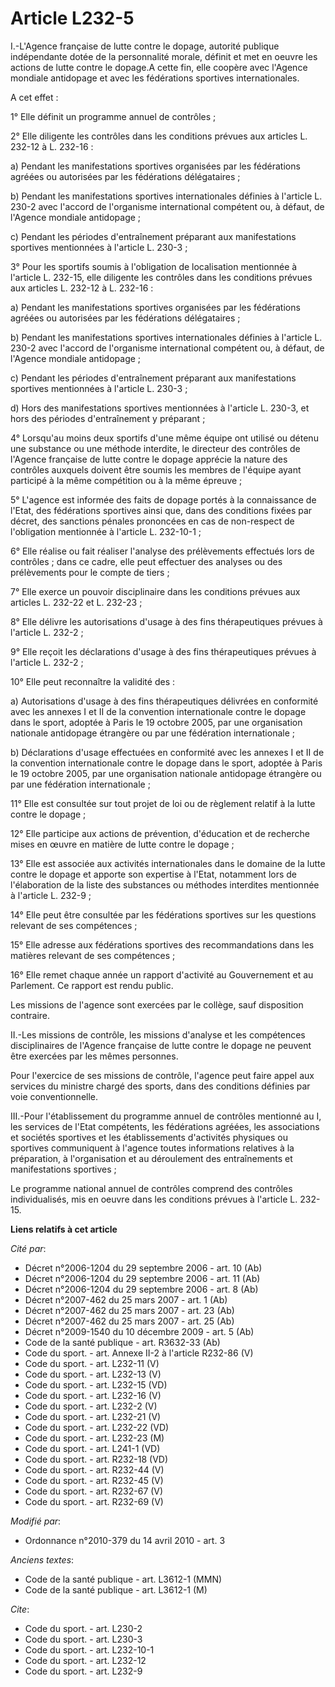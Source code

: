 # Article L232-5

I.-L'Agence française de lutte contre le dopage, autorité publique indépendante dotée de la personnalité morale, définit et
met en oeuvre les actions de lutte contre le dopage.A cette fin, elle coopère avec l'Agence mondiale antidopage et avec les
fédérations sportives internationales.

A cet effet : 

1° Elle définit un programme annuel de contrôles ; 

2° Elle diligente les contrôles dans les conditions prévues aux articles L. 232-12 à L. 232-16 : 

a) Pendant les manifestations sportives organisées par les fédérations agréées ou autorisées par les fédérations
délégataires ; 

b) Pendant les manifestations sportives internationales définies à l'article L. 230-2 avec l'accord de l'organisme
international compétent ou, à défaut, de l'Agence mondiale antidopage ; 

c) Pendant les périodes d'entraînement préparant aux manifestations sportives mentionnées à l'article L. 230-3 ; 

3° Pour les sportifs soumis à l'obligation de localisation mentionnée à l'article L. 232-15, elle diligente les contrôles
dans les conditions prévues aux articles L. 232-12 à L. 232-16 : 

a) Pendant les manifestations sportives organisées par les fédérations agréées ou autorisées par les fédérations
délégataires ; 

b) Pendant les manifestations sportives internationales définies à l'article L. 230-2 avec l'accord de l'organisme
international compétent ou, à défaut, de l'Agence mondiale antidopage ; 

c) Pendant les périodes d'entraînement préparant aux manifestations sportives mentionnées à l'article L. 230-3 ; 

d) Hors des manifestations sportives mentionnées à l'article L. 230-3, et hors des périodes d'entraînement y préparant ; 

4° Lorsqu'au moins deux sportifs d'une même équipe ont utilisé ou détenu une substance ou une méthode interdite, le directeur
des contrôles de l'Agence française de lutte contre le dopage apprécie la nature des contrôles auxquels doivent être soumis
les membres de l'équipe ayant participé à la même compétition ou à la même épreuve ; 

5° L'agence est informée des faits de dopage portés à la connaissance de l'Etat, des fédérations sportives ainsi que, dans
des conditions fixées par décret, des sanctions pénales prononcées en cas de non-respect de l'obligation mentionnée à
l'article L. 232-10-1 ; 

6° Elle réalise ou fait réaliser l'analyse des prélèvements effectués lors de contrôles ; dans ce cadre, elle peut effectuer
des analyses ou des prélèvements pour le compte de tiers ; 

7° Elle exerce un pouvoir disciplinaire dans les conditions prévues aux articles L. 232-22 et L. 232-23 ; 

8° Elle délivre les autorisations d'usage à des fins thérapeutiques prévues à l'article L. 232-2 ; 

9° Elle reçoit les déclarations d'usage à des fins thérapeutiques prévues à l'article L. 232-2 ; 

10° Elle peut reconnaître la validité des : 

a) Autorisations d'usage à des fins thérapeutiques délivrées en conformité avec les annexes I et II de la convention
internationale contre le dopage dans le sport, adoptée à Paris le 19 octobre 2005, par une organisation nationale antidopage
étrangère ou par une fédération internationale ; 

b) Déclarations d'usage effectuées en conformité avec les annexes I et II de la convention internationale contre le dopage
dans le sport, adoptée à Paris le 19 octobre 2005, par une organisation nationale antidopage étrangère ou par une fédération
internationale ; 

11° Elle est consultée sur tout projet de loi ou de règlement relatif à la lutte contre le dopage ; 

12° Elle participe aux actions de prévention, d'éducation et de recherche mises en œuvre en matière de lutte contre le
dopage ; 

13° Elle est associée aux activités internationales dans le domaine de la lutte contre le dopage et apporte son expertise à
l'Etat, notamment lors de l'élaboration de la liste des substances ou méthodes interdites mentionnée à l'article L. 232-9 ; 

14° Elle peut être consultée par les fédérations sportives sur les questions relevant de ses compétences ; 

15° Elle adresse aux fédérations sportives des recommandations dans les matières relevant de ses compétences ; 

16° Elle remet chaque année un rapport d'activité au Gouvernement et au Parlement. Ce rapport est rendu public. 

Les missions de l'agence sont exercées par le collège, sauf disposition contraire. 

II.-Les missions de contrôle, les missions d'analyse et les compétences disciplinaires de l'Agence française de lutte contre
le dopage ne peuvent être exercées par les mêmes personnes. 

Pour l'exercice de ses missions de contrôle, l'agence peut faire appel aux services du ministre chargé des sports, dans des
conditions définies par voie conventionnelle. 

III.-Pour l'établissement du programme annuel de contrôles mentionné au I, les services de l'Etat compétents, les fédérations
agréées, les associations et sociétés sportives et les établissements d'activités physiques ou sportives communiquent à
l'agence toutes informations relatives à la préparation, à l'organisation et au déroulement des entraînements et
manifestations sportives ; 

Le programme national annuel de contrôles comprend des contrôles individualisés, mis en oeuvre dans les conditions prévues à
l'article L. 232-15.

**Liens relatifs à cet article**

_Cité par_:

  - Décret n°2006-1204 du 29 septembre 2006 - art. 10 (Ab)
  - Décret n°2006-1204 du 29 septembre 2006 - art. 11 (Ab)
  - Décret n°2006-1204 du 29 septembre 2006 - art. 8 (Ab)
  - Décret n°2007-462 du 25 mars 2007 - art. 1 (Ab)
  - Décret n°2007-462 du 25 mars 2007 - art. 23 (Ab)
  - Décret n°2007-462 du 25 mars 2007 - art. 25 (Ab)
  - Décret n°2009-1540 du 10 décembre 2009 - art. 5 (Ab)
  - Code de la santé publique - art. R3632-33 (Ab)
  - Code du sport. - art. Annexe II-2 à l'article R232-86 (V)
  - Code du sport. - art. L232-11 (V)
  - Code du sport. - art. L232-13 (V)
  - Code du sport. - art. L232-15 (VD)
  - Code du sport. - art. L232-16 (V)
  - Code du sport. - art. L232-2 (V)
  - Code du sport. - art. L232-21 (V)
  - Code du sport. - art. L232-22 (VD)
  - Code du sport. - art. L232-23 (M)
  - Code du sport. - art. L241-1 (VD)
  - Code du sport. - art. R232-18 (VD)
  - Code du sport. - art. R232-44 (V)
  - Code du sport. - art. R232-45 (V)
  - Code du sport. - art. R232-67 (V)
  - Code du sport. - art. R232-69 (V)

_Modifié par_:

  - Ordonnance n°2010-379 du 14 avril 2010 - art. 3

_Anciens textes_:

  - Code de la santé publique - art. L3612-1 (MMN)
  - Code de la santé publique - art. L3612-1 (M)

_Cite_:

  - Code du sport. - art. L230-2
  - Code du sport. - art. L230-3
  - Code du sport. - art. L232-10-1
  - Code du sport. - art. L232-12
  - Code du sport. - art. L232-9
